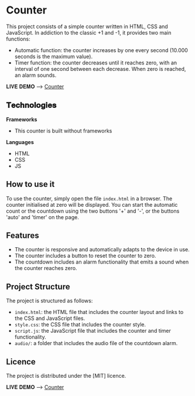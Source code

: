 # Counter
This project consists of a simple counter written in HTML, CSS and JavaScript. In addiction to the classic +1 and -1, it provides two main functions: 
- Automatic function: the counter increases by one every second (10.000 seconds is the maximum value).
- Timer function: the counter decreases until it reaches zero, with an interval of one second between each decrease. When zero is reached, an alarm sounds.

𝐋𝐈𝐕𝐄 𝐃𝐄𝐌𝐎 --> [Counter](https://matteobattilani.github.io/counter)

## 𝐓𝐞𝐜𝐡𝐧𝐨𝐥𝐨𝐠𝐢𝐞𝐬

**Frameworks**
- This counter is built without frameworks

**Languages**
- HTML
- CSS
- JS

## How to use it

To use the counter, simply open the file `index.html` in a browser. The counter initialised at zero will be displayed. You can start the automatic count or the countdown using the two buttons '+' and '-', or the buttons 'auto' and 'timer' on the page.

## Features

- The counter is responsive and automatically adapts to the device in use.
- The counter includes a button to reset the counter to zero.
- The countdown includes an alarm functionality that emits a sound when the counter reaches zero.

## Project Structure

The project is structured as follows:

- `index.html`: the HTML file that includes the counter layout and links to the CSS and JavaScript files.
- `style.css`: the CSS file that includes the counter style.
- `script.js`: the JavaScript file that includes the counter and timer functionality.
- `audio/`: a folder that includes the audio file of the countdown alarm.

## Licence

The project is distributed under the [MIT] licence.

𝐋𝐈𝐕𝐄 𝐃𝐄𝐌𝐎 --> [Counter](https://matteobattilani.github.io/counter)
